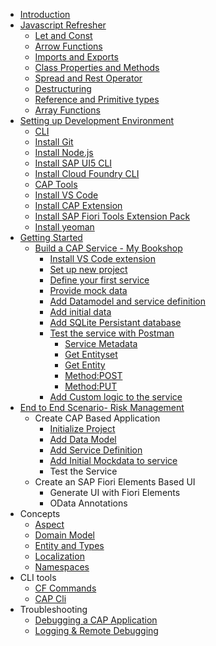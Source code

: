 - [Introduction](introduction.md)
- [Javascript Refresher](javascript-refresher/introduction.md)
  - [Let and Const](javascript-refresher/let-and-const-keyword.md)
  - [Arrow Functions](javascript-refresher/arrow-functions.md)
  - [Imports and Exports](javascript-refresher/imports-and-exports.md)
  - [Class Properties and Methods](javascript-refresher/class-properties-and-methods.md)
  - [Spread and Rest Operator](javascript-refresher/spread-and-rest-operator.md)
  - [Destructuring](javascript-refresher/destructuring.md)
  - [Reference and Primitive types](javascript-refresher/reference-and-primitive-types.md)
  - [Array Functions](javascript-refresher/array-functions.md)
- [Setting up Development Environment](set-up-development-environment.md)
  - [CLI](cli.md)
  - [Install Git](install-git.md)
  - [Install Node.js](install-node-js.md)
  - [Install SAP UI5 CLI](install-ui5-cli.md)
  - [Install Cloud Foundry CLI](install-cf-cli.md)
  - [CAP Tools](cap-tools.md)
  - [Install VS Code](install-vscode.md)
  - [Install CAP Extension](vs-extension-cap-v2.md)
  - [Install SAP Fiori Tools Extension Pack](vs-extension-fiori-elements.md)
  - [Install yeoman](yeoman.md)
- [Getting Started](getting-started.md)
  - [Build a CAP Service - My Bookshop](my-bookshop-project.md)
    - [Install VS Code extension](vs-extension-cap.md)
    - [Set up new project](set-up-new-project.md)
    - [Define your first service](define-service-my-bookshop.md)
    - [Provide mock data](add-mock-data-mybookshop.md)
    - [Add Datamodel and service definition](add-data-model-service-definition.md)
    - [Add initial data](add-initial-data-mybookshop.md)
    - [Add SQLite Persistant database](add-persistent-db-mybookshop.md)
    - [Test the service with Postman](test-with-postman.md)
      - [Service Metadata](service-metadata-mybookshop.md) 
      - [Get Entityset](get-entityset-mybookshop.md)
      - [Get Entity](get-entity-mybookshop.md)
      - [Method:POST](create-entity-bookshop.md)
      - [Method:PUT](update-entity-bookshop.md)
    - [Add Custom logic to the service](add-custom-logic-mybookshop.md)
- [End to End Scenario- Risk Management](risk-management/risk-and-mitigation.md)
  - Create CAP Based Application
    - [Initialize Project](risk-management/initialize-project.md)
    - [Add Data Model](risk-management/add-risk-and-mitigation-data-model.md)
    - [Add Service Definition](risk-management/add-service-risk-management.md)
    - [Add Initial Mockdata to service](risk-management/add-initial-mock-data-risk-management.md)
    - Test the Service
  - Create an SAP Fiori Elements Based UI
    - Generate UI with Fiori Elements
    - OData Annotations
- Concepts
  - [Aspect](aspect.md)
  - [Domain Model](domain-model.md)
  - [Entity and Types](entity-and-types.md)
  - [Localization](localization.md)
  - [Namespaces](namespaces.md)
- CLI tools
  - [CF Commands](cloud-foundry-command.md)
  - [CAP Cli](cap-command-line.md)
- Troubleshooting 
  - [Debugging a CAP Application](troubleshooting/debugging-cap-application.md)
  - [Logging & Remote Debugging](logging-and-remote-debugging.md)
